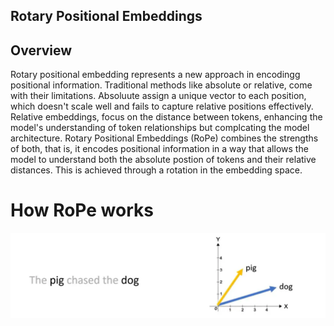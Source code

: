 ## Rotary Positional Embeddings

## Overview
Rotary positional embedding represents a new approach in encodingg positional information.
Traditional methods like absolute or relative, come with their limitations.
Absoluute assign a unique vector to each position, which doesn't scale well and fails to capture relative positions effectively.
Relative embeddings, focus on the distance between tokens, enhancing the model's understanding of token relationships but complcating the model architecture.
Rotary Positional Embeddings (RoPe) combines the strengths of both, that is, it encodes positional information in a way that allows the model to understand both the absolute postion of tokens and their relative distances.
This is achieved through a rotation in the embedding space.

# How RoPe works
![Output example:](../assets/rope_example.webp)
